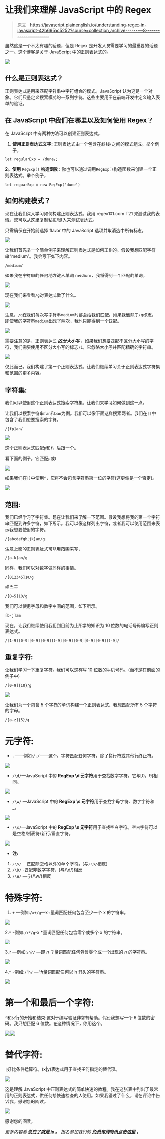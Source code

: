 # 让我们来理解 JavaScript 中的 Regex

> 原文：<https://javascript.plainenglish.io/understanding-regex-in-javascript-42b695ac5252?source=collection_archive---------8----------------------->

虽然这是一个不太有趣的话题，但是 Regex 是开发人员需要学习的最重要的话题之一。这个博客是关于 JavaScript 中的正则表达式的。

![](img/7f2fae616fb72ebec5b1a6d47471edcd.png)

## 什么是正则表达式？

正则表达式是用来匹配字符串中字符组合的模式。JavaScript 认为这是一个对象。它们只是定义搜索模式的一系列字符。这些主要用于在前端开发中定义输入表单的验证。

## 在 JavaScript 中我们在哪里以及如何使用 Regex？

在 JavaScript 中有两种方法可以创建正则表达式。

1.  **使用正则表达式文字:**
    正则表达式由一个包含在斜线`/`之间的模式组成。举个例子，

```
let regularExp = /dune/;
```

**2。使用** `RegExp()` **构造函数** :
你也可以通过调用`RegExp()`构造函数来创建一个正则表达式。举个例子，

```
let reguarExp = new RegExp('dune')
```

## 如何构建模式？

现在让我们深入学习如何构建正则表达式。我用 regex101.com T21 来测试我的表情。您可以从这里复制粘贴/键入来测试表达式。

只需确保在开始前选择 flavor 中的 JavaScript 选项并取消选中所有标志。

![](img/6a819f8133180446725340ab98e5b9df.png)

让我们首先举一个简单例子来理解正则表达式是如何工作的。假设我想匹配字符串“medium”。我会写下如下内容。

```
/medium/
```

如果我在字符串的任何地方键入单词 medium，我将得到一个匹配的单词。

![](img/4250a2b0e5c9aa5cd20d9eb957054554.png)

现在我们来看看`/g`对表达式做了什么。

![](img/5c0bde5c483383071fdc93d9f1dab5d4.png)

注意，`/g`在我们每次写字符串`medium`时都会给我们匹配。如果我删除了`/g`标志，即使我的字符串`medium`出现了两次，我也只能得到一个匹配。

![](img/7439ceda693a6ccc207495eecccb314c.png)

需要注意的是，正则表达式 ***区分大小写*** 。如果我们想要匹配不区分大小写的字符，我们需要使用不区分大小写的标志`/i`。它忽略大小写并匹配精确的字符串。

![](img/1d79e944abb2ccc75aa5916a40d94613.png)

仅此而已。我们构建了第一个正则表达式。让我们继续学习关于正则表达式字符集和范围的更多内容。

## 字符集:

我们可以使用这个正则表达式搜索字符集。让我们来学习如何做到这一点。

让我们以搜索字符串`fan`和`pan`为例。我们可以像下面这样搜索两者。我们在`[]`中包含了我们想要搜索的字符。

```
/[fp]an/
```

![](img/6d7e359146ce619b1e3a0049f7c58783.png)

这个正则表达式匹配`p`和`f`，后跟一个。

看下面的例子。它匹配`p`或`f`

![](img/0a8238a42d834e942007be5b0848b96a.png)

如果我们在`[]`中使用`^`，它将不会包含字符串第一位的字符(这更像是一个否定)。

![](img/e6f3e692272c39a0a1f1d4151643bc12.png)

## 范围:

我们已经学习了字符集。现在让我们来了解一下范围。假设我想将我的第一个字符串匹配到许多字符，如下所示。我可以像这样列出字符，或者我可以使用范围来表示我想要使用的字符。

```
/[abcdefghijk]an/g
```

注意上面的正则表达式可以用范围来写，

```
/[a-k]an/g
```

同样，我们可以对数字做同样的事情。

```
/[012345]10/g
```

相当于

```
/[0–5]10/g
```

我们可以使用字母和数字中间的范围，如下所示。

```
[b-j]am
```

现在，让我们继续使用我们到目前为止所学的知识为 10 位数的电话号码编写正则表达式。

```
/[1-9][0-9][0-9][0-9][0-9][0-9][0-9][0-9][0-9][0-9]/
```

## 重复字符:

让我们学习一下重复字符。我们可以这样写 10 位数的手机号码。(而不是在前面的例子中)

```
/[0-9]{10}/g
```

![](img/f0e3d94e1ae0f756cf929702ca797e74.png)

让我们为一个包含 5 个字符的单词构建一个正则表达式。我想匹配所有 5 个字符的字母。

```
/[a-z]{5}/g
```

# 元字符:

*   `.`——例如:`/./`——这个。字符匹配任何字符，除了换行符或其他行终止符。

![](img/43db31e324e5115e87355cd0fc6ceacb.png)

*   `/\d/`—JavaScript 中的 **RegExp \d 元字符**用于查找数字字符。它与[0，9]相同。

![](img/5ad6ddb3516aff8a8e6087536b1b8f31.png)

*   `/\w/` —JavaScript 中的 **RegExp \s 元字符**用于查找字母字符、数字字符和 _。

![](img/a1bfe877b66760376299be3d4c5c92f9.png)

*   `/\s/`—JavaScript 中的 **RegExp \s 元字符**用于查找空白字符。空白字符可以是空格/制表符/新行/垂直字符。

![](img/e21348ad6421b2d449824b988eb5894f.png)

*   **注:**

1.  `/\S/` —匹配除空格以外的单个字符。(与`/\s/`相反)
2.  `/\D/` -匹配非数字字符。(与/\d/)相反
3.  `/\W/` —与(/\w/)相反

# 特殊字符:

1.  `+` —例如:`/x+/g`—x+量词匹配任何包含至少一个 x 的字符串。

![](img/ed00f8ed3bf3f8502b53d90f46835cf5.png)

2.`*` -例如:`/x*/g`-x *量词匹配任何包含零个或多个 x 的字符串。

![](img/b1aede4c7bde8ba81b074abe4d4b8504.png)

3.`?` —例如:`/n?/` —即 *n* ？量词匹配任何包含零个或一个出现的 *n* 的字符串。

![](img/0d20c2a11be8a4295e04dbe265814a66.png)

4.`^` -例如:`/^h/` —*^h*量词匹配任何以 h 开头的字符串。

![](img/6c3c48eaffd75bedef0eb0ba62960c85.png)

# 第一个和最后一个字符:

`^`和`$`:行的开始和结束:这对于编写验证非常有帮助。假设我想写一个 6 位数的密码。我只想匹配 6 位数。在这种情况下，你用这个。

![](img/b173c947d832c7385fa4f675f37577b4.png)![](img/1faf5fa401cec8db9e598e15428bfc51.png)

# 替代字符:

`|`好比条件运算符。(x|y)表达式用于查找任何指定的替代项。

![](img/68facc8353db7673ff687981f0db1071.png)

这是理解 JavaScript 中正则表达式的简单快速的教程。我在这张表中列出了最常用的正则表达式，供任何想快速检查的人使用。如果我错过了什么，请在评论中告诉我。感谢您的阅读。

![](img/59439d093dde4850d0edacae77ce7c9e.png)

感谢您的阅读。

*更多内容看* [***说白了就是 io***](http://plainenglish.io/) ***。*** *报名参加我们的* [***免费每周简讯点击这里***](http://newsletter.plainenglish.io/) ***。***